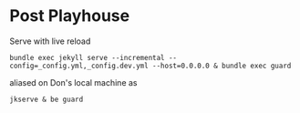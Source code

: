 # Post Playhouse

Serve with live reload

```
bundle exec jekyll serve --incremental --config=_config.yml,_config.dev.yml --host=0.0.0.0 & bundle exec guard
```

aliased on Don's local machine as

```
jkserve & be guard
```

